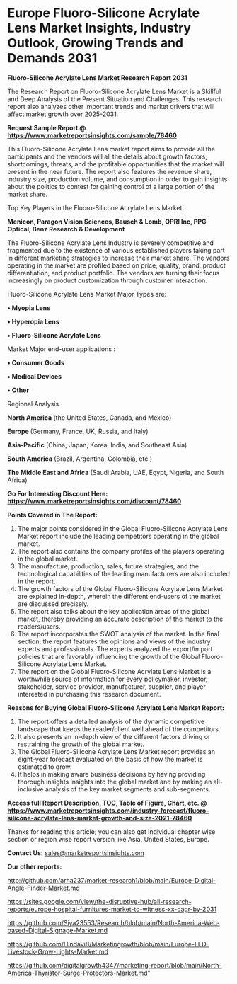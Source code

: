 # Europe Fluoro-Silicone Acrylate Lens Market Insights, Industry Outlook, Growing Trends and Demands 2031

<strong>Fluoro-Silicone Acrylate Lens Market Research Report 2031</strong>

The Research Report on Fluoro-Silicone Acrylate Lens Market is a Skillful and Deep Analysis of the Present Situation and Challenges. This research report also analyzes other important trends and market drivers that will affect market growth over 2025-2031.

<strong>Request Sample Report @ <a href=https://www.marketreportsinsights.com/sample/78460>https://www.marketreportsinsights.com/sample/78460</a></strong>

This Fluoro-Silicone Acrylate Lens market report aims to provide all the participants and the vendors will all the details about growth factors, shortcomings, threats, and the profitable opportunities that the market will present in the near future. The report also features the revenue share, industry size, production volume, and consumption in order to gain insights about the politics to contest for gaining control of a large portion of the market share.

Top Key Players in the Fluoro-Silicone Acrylate Lens Market:

<strong>Menicon, Paragon Vision Sciences, Bausch & Lomb, OPRI Inc, PPG Optical, Benz Research & Development</strong>

The Fluoro-Silicone Acrylate Lens Industry is severely competitive and fragmented due to the existence of various established players taking part in different marketing strategies to increase their market share. The vendors operating in the market are profiled based on price, quality, brand, product differentiation, and product portfolio. The vendors are turning their focus increasingly on product customization through customer interaction.

Fluoro-Silicone Acrylate Lens Market Major Types are:

<strong>• Myopia Lens

• Hyperopia Lens

• Fluoro-Silicone Acrylate Lens</strong>

Market Major end-user applications :

<strong>• Consumer Goods

• Medical Devices

• Other</strong>

Regional Analysis

</u><strong><b>North America</b></strong> (the United States, Canada, and Mexico)

<strong><b>Europe </b></strong>(Germany, France, UK, Russia, and Italy)

<strong><b>Asia-Pacific</b></strong> (China, Japan, Korea, India, and Southeast Asia)

<strong><b>South America</b></strong> (Brazil, Argentina, Colombia, etc.)

<strong><b>The Middle East and Africa</b></strong> (Saudi Arabia, UAE, Egypt, Nigeria, and South Africa)

<strong>Go For Interesting Discount Here: <a href=https://www.marketreportsinsights.com/discount/78460>https://www.marketreportsinsights.com/discount/78460</a></strong>

<strong>Points Covered in The Report:</strong>
<ol>
  <li>The major points considered in the Global Fluoro-Silicone Acrylate Lens Market report include the leading competitors operating in the global market.</li>
  <li>The report also contains the company profiles of the players operating in the global market.</li>
  <li>The manufacture, production, sales, future strategies, and the technological capabilities of the leading manufacturers are also included in the report.</li>
  <li>The growth factors of the Global Fluoro-Silicone Acrylate Lens Market are explained in-depth, wherein the different end-users of the market are discussed precisely.</li>
  <li>The report also talks about the key application areas of the global market, thereby providing an accurate description of the market to the readers/users.</li>
  <li>The report incorporates the SWOT analysis of the market. In the final section, the report features the opinions and views of the industry experts and professionals. The experts analyzed the export/import policies that are favorably influencing the growth of the Global Fluoro-Silicone Acrylate Lens Market.</li>
  <li>The report on the Global Fluoro-Silicone Acrylate Lens Market is a worthwhile source of information for every policymaker, investor, stakeholder, service provider, manufacturer, supplier, and player interested in purchasing this research document.</li>
</ol>
<strong>Reasons for Buying Global Fluoro-Silicone Acrylate Lens Market Report:</strong>

<ol>
  <li>The report offers a detailed analysis of the dynamic competitive landscape that keeps the reader/client well ahead of the competitors.</li>
  <li>It also presents an in-depth view of the different factors driving or restraining the growth of the global market.</li>
  <li>The Global Fluoro-Silicone Acrylate Lens Market report provides an eight-year forecast evaluated on the basis of how the market is estimated to grow.</li>
  <li>It helps in making aware business decisions by having providing thorough insights insights into the global market and by making an all-inclusive analysis of the key market segments and sub-segments.</li>
</ol>
<strong>Access full Report Description, TOC, Table of Figure, Chart, etc. @ <a href=https://www.marketreportsinsights.com/industry-forecast/fluoro-silicone-acrylate-lens-market-growth-and-size-2021-78460>https://www.marketreportsinsights.com/industry-forecast/fluoro-silicone-acrylate-lens-market-growth-and-size-2021-78460</a></strong>


Thanks for reading this article; you can also get individual chapter wise section or region wise report version like Asia, United States, Europe.

<strong>Contact Us:</strong>
sales@marketreportsinsights.com

<strong>Our other reports:</strong>

<a href=http://github.com/arha237/market-research1/blob/main/Europe-Digital-Angle-Finder-Market.md>http://github.com/arha237/market-research1/blob/main/Europe-Digital-Angle-Finder-Market.md</a>

<a href=https://sites.google.com/view/the-disruptive-hub/all-research-reports/europe-hospital-furnitures-market-to-witness-xx-cagr-by-2031>https://sites.google.com/view/the-disruptive-hub/all-research-reports/europe-hospital-furnitures-market-to-witness-xx-cagr-by-2031</a>

<a href=https://github.com/Siya23553/Research/blob/main/North-America-Web-based-Digital-Signage-Market.md>https://github.com/Siya23553/Research/blob/main/North-America-Web-based-Digital-Signage-Market.md</a>

<a href=https://github.com/Hindavi8/Marketingrowth/blob/main/Europe-LED-Livestock-Grow-Lights-Market.md>https://github.com/Hindavi8/Marketingrowth/blob/main/Europe-LED-Livestock-Grow-Lights-Market.md</a>

<a href=https://github.com/digitalgrowth4347/marketing-report/blob/main/North-America-Thyristor-Surge-Protectors-Market.md>https://github.com/digitalgrowth4347/marketing-report/blob/main/North-America-Thyristor-Surge-Protectors-Market.md</a>"
